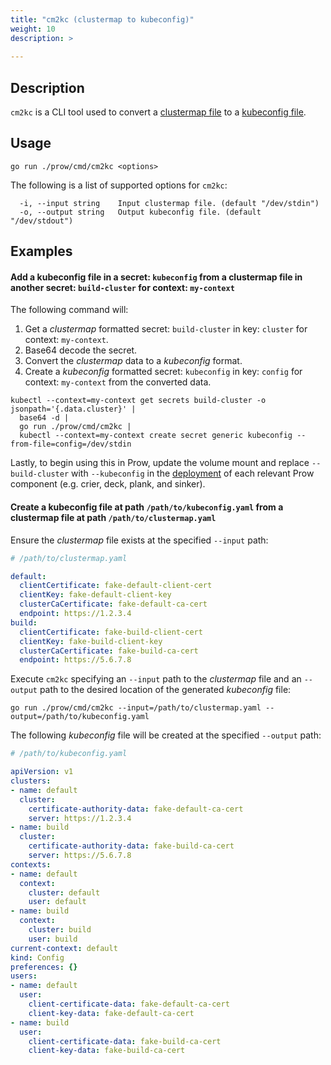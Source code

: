 ```yaml
---
title: "cm2kc (clustermap to kubeconfig)"
weight: 10
description: >
  
---
```


## Description

`cm2kc` is a CLI tool used to convert a [clustermap file][clustermap docs] to a [kubeconfig file][kubeconfig docs].

## Usage

```shell
go run ./prow/cmd/cm2kc <options>
```

The following is a list of supported options for `cm2kc`:

```console
  -i, --input string    Input clustermap file. (default "/dev/stdin")
  -o, --output string   Output kubeconfig file. (default "/dev/stdout")
```

## Examples

#### Add a kubeconfig file in a secret: `kubeconfig` from a clustermap file in another secret: `build-cluster` for context: `my-context`

The following command will:

1. Get a *clustermap* formatted secret: `build-cluster` in key: `cluster` for context: `my-context`.
1. Base64 decode the secret.
1. Convert the *clustermap* data to a *kubeconfig* format.
1. Create a *kubeconfig* formatted secret: `kubeconfig` in key: `config` for context: `my-context` from the converted data.

```shell
kubectl --context=my-context get secrets build-cluster -o jsonpath='{.data.cluster}' |
  base64 -d |
  go run ./prow/cmd/cm2kc |
  kubectl --context=my-context create secret generic kubeconfig --from-file=config=/dev/stdin
```

Lastly, to begin using this in Prow, update the volume mount and replace `--build-cluster` with `--kubeconfig` in the [deployment](https://github.com/istio/test-infra/pull/1713) of each relevant Prow component (e.g. crier, deck, plank, and sinker).

#### Create a kubeconfig file at path `/path/to/kubeconfig.yaml` from a clustermap file at path `/path/to/clustermap.yaml`

Ensure the *clustermap* file exists at the specified `--input` path:  

```yaml
# /path/to/clustermap.yaml

default:
  clientCertificate: fake-default-client-cert
  clientKey: fake-default-client-key
  clusterCaCertificate: fake-default-ca-cert
  endpoint: https://1.2.3.4
build:
  clientCertificate: fake-build-client-cert
  clientKey: fake-build-client-key
  clusterCaCertificate: fake-build-ca-cert
  endpoint: https://5.6.7.8
```

Execute `cm2kc` specifying an `--input` path to the *clustermap* file and an `--output` path to the desired location of the generated *kubeconfig* file:

```shell
go run ./prow/cmd/cm2kc --input=/path/to/clustermap.yaml --output=/path/to/kubeconfig.yaml
```

The following *kubeconfig* file will be created at the specified `--output` path:  

```yaml
# /path/to/kubeconfig.yaml

apiVersion: v1
clusters:
- name: default
  cluster:
    certificate-authority-data: fake-default-ca-cert
    server: https://1.2.3.4
- name: build
  cluster:
    certificate-authority-data: fake-build-ca-cert
    server: https://5.6.7.8
contexts:
- name: default
  context:
    cluster: default
    user: default
- name: build
  context:
    cluster: build
    user: build
current-context: default
kind: Config
preferences: {}
users:
- name: default
  user:
    client-certificate-data: fake-default-ca-cert
    client-key-data: fake-default-ca-cert
- name: build
  user:
    client-certificate-data: fake-build-ca-cert
    client-key-data: fake-build-ca-cert
```

[clustermap docs]: /docs/getting-started-deploy/#run-test-pods-in-different-clusters
[kubeconfig docs]: https://kubernetes.io/docs/tasks/access-application-cluster/configure-access-multiple-clusters/
